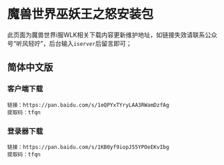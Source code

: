 # 魔兽世界巫妖王之怒安装包

此页面为魔兽世界i服WLK相关下载内容更新维护地址，如链接失效请联系公众号“听风轻咛”，后台输入`iserver`后留言即可；



## 简体中文版


### 客户端下载

```
链接：https://pan.baidu.com/s/1eQPYxTYryLAA3RWamDzfAg 
提取码：tfqn
```


### 登录器下载

```
链接：https://pan.baidu.com/s/1KB0yf9iopJ55YPOeEKvIbg 
提取码：tfqn
```

